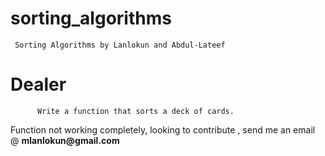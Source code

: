 # sorting_algorithms

     Sorting Algorithms by Lanlokun and Abdul-Lateef



# Dealer 

          Write a function that sorts a deck of cards.
          
<p> Function not working completely, looking to contribute , send me an email @ <strong>mlanlokun@gmail.com</strong></p>